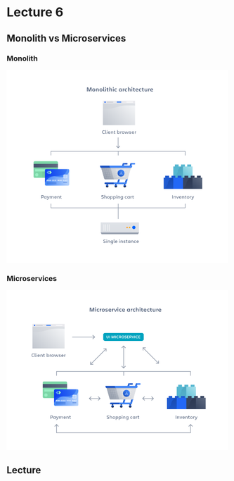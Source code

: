 # Lecture 6
## Monolith vs Microservices
### Monolith
![Alt text](image-2.png)


### Microservices
![Alt text](image-3.png)


## Lecture

